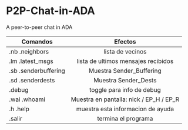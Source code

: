 # P2P-Chat-in-ADA
A peer-to-peer chat in ADA

| Comandos      | Efectos       |
| ------------- |:-------------:|
| .nb .neighbors      | lista de vecinos |
| .lm .latest_msgs      | lista de ultimos mensajes recibidos      |
| .sb .senderbuffering | Muestra Sender_Buffering      |
| .sd .senderdests | Muestra Sender_Dests      |
| .debug | toggle para info de debug      |
| .wai .whoami | Muestra en pantalla: nick / EP_H / EP_R      |
| .h .help | muestra esta informacion de ayuda      |
| .salir | termina el programa      |
